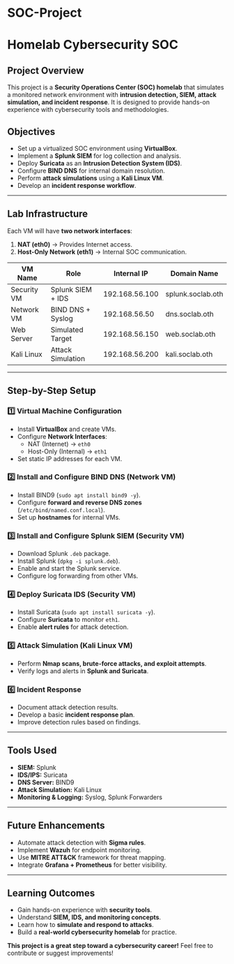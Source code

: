 # SOC-Project
# Homelab Cybersecurity SOC

##  Project Overview
This project is a **Security Operations Center (SOC) homelab** that simulates a monitored network environment with **intrusion detection, SIEM, attack simulation, and incident response**. It is designed to provide hands-on experience with cybersecurity tools and methodologies.

##  Objectives
- Set up a virtualized SOC environment using **VirtualBox**.
- Implement a **Splunk SIEM** for log collection and analysis.
- Deploy **Suricata** as an **Intrusion Detection System (IDS)**.
- Configure **BIND DNS** for internal domain resolution.
- Perform **attack simulations** using a **Kali Linux VM**.
- Develop an **incident response workflow**.

---

##  Lab Infrastructure

Each VM will have **two network interfaces**:
1. **NAT (eth0)** → Provides Internet access.
2. **Host-Only Network (eth1)** → Internal SOC communication.

| VM Name        | Role                  | Internal IP       | Domain Name           |
|---------------|----------------------|------------------|----------------------|
| Security VM   | Splunk SIEM + IDS     | 192.168.56.100    | splunk.soclab.oth    |
| Network VM    | BIND DNS + Syslog     | 192.168.56.50    | dns.soclab.oth       |
| Web Server    | Simulated Target      | 192.168.56.150    | web.soclab.oth       |
| Kali Linux    | Attack Simulation     | 192.168.56.200    | kali.soclab.oth      |

---

##  Step-by-Step Setup

### 1️⃣ **Virtual Machine Configuration**
- Install **VirtualBox** and create VMs.
- Configure **Network Interfaces**:
  - NAT (Internet) → `eth0`
  - Host-Only (Internal) → `eth1`
- Set static IP addresses for each VM.

### 2️⃣ **Install and Configure BIND DNS (Network VM)**
- Install BIND9 (`sudo apt install bind9 -y`).
- Configure **forward and reverse DNS zones** (`/etc/bind/named.conf.local`).
- Set up **hostnames** for internal VMs.

### 3️⃣ **Install and Configure Splunk SIEM (Security VM)**
- Download Splunk `.deb` package.
- Install Splunk (`dpkg -i splunk.deb`).
- Enable and start the Splunk service.
- Configure log forwarding from other VMs.

### 4️⃣ **Deploy Suricata IDS (Security VM)**
- Install Suricata (`sudo apt install suricata -y`).
- Configure **Suricata** to monitor `eth1`.
- Enable **alert rules** for attack detection.

### 5️⃣ **Attack Simulation (Kali Linux VM)**
- Perform **Nmap scans, brute-force attacks, and exploit attempts**.
- Verify logs and alerts in **Splunk and Suricata**.

### 6️⃣ **Incident Response**
- Document attack detection results.
- Develop a basic **incident response plan**.
- Improve detection rules based on findings.

---

##  Tools Used
- **SIEM:** Splunk
- **IDS/IPS:** Suricata
- **DNS Server:** BIND9
- **Attack Simulation:** Kali Linux
- **Monitoring & Logging:** Syslog, Splunk Forwarders

---

##  Future Enhancements
- Automate attack detection with **Sigma rules**.
- Implement **Wazuh** for endpoint monitoring.
- Use **MITRE ATT&CK** framework for threat mapping.
- Integrate **Grafana + Prometheus** for better visibility.

---

##  Learning Outcomes
- Gain hands-on experience with **security tools**.
- Understand **SIEM, IDS, and monitoring concepts**.
- Learn how to **simulate and respond to attacks**.
- Build a **real-world cybersecurity homelab** for practice.

 **This project is a great step toward a cybersecurity career!** Feel free to contribute or suggest improvements!

